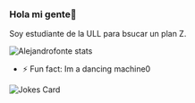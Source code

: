 ### Hola mi gente👋

Soy estudiante de la ULL para bsucar un plan Z.

![Alejandrofonte stats](https://github-readme-stats.vercel.app/api?username=Alejandrofonte&show_icons=true&locale=en)

- ⚡ Fun fact: Im a dancing machine0
  
![Jokes Card](https://readme-jokes.vercel.app/api)

<!--
**Alejandrofonte/Alejandrofonte** is a ✨ _special_ ✨ repository because its `README.md` (this file) appears on your GitHub profile.

Here are some ideas to get you started:

- 🔭 I’m currently working on ...
- 🌱 I’m currently learning ...
- 👯 I’m looking to collaborate on ...
- 🤔 I’m looking for help with ...
- 💬 Ask me about ...
- 📫 How to reach me: ...
- 😄 Pronouns: ...
- ⚡ Fun fact: ...
-->
